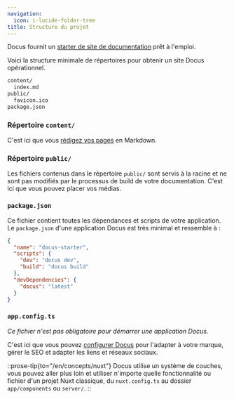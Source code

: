 ```yaml
---
navigation:
  icon: i-lucide-folder-tree
title: Structure du projet
---
```


Docus fournit un [starter de site de documentation](https://github.com/nuxtlabs/docus/tree/.starter) prêt à l'emploi.

Voici la structure minimale de répertoires pour obtenir un site Docus opérationnel.

```bash
content/
  index.md
public/
  favicon.ico
package.json
```

### Répertoire `content/`

C'est ici que vous [rédigez vos pages](/fr/concepts/edition) en Markdown.

### Répertoire `public/`

Les fichiers contenus dans le répertoire `public/` sont servis à la racine et ne sont pas modifiés par le processus de build de votre documentation. C'est ici que vous pouvez placer vos médias.

### `package.json`

Ce fichier contient toutes les dépendances et scripts de votre application. Le `package.json` d'une application Docus est très minimal et ressemble à :

```json [package.json]
{
  "name": "docus-starter",
  "scripts": {
    "dev": "docus dev",
    "build": "docus build"
  },
  "devDependencies": {
    "docus": "latest"
  }
}
```

### `app.config.ts`

*Ce fichier n'est pas obligatoire pour démarrer une application Docus.*

C'est ici que vous pouvez [configurer Docus](/fr/concepts/configuration) pour l'adapter à votre marque, gérer le SEO et adapter les liens et réseaux sociaux.

::prose-tip{to="/en/concepts/nuxt"}
Docus utilise un système de couches, vous pouvez aller plus loin et utiliser n'importe quelle fonctionnalité ou fichier d'un projet Nuxt classique, du `nuxt.config.ts` au dossier `app/components` ou `server/`.
::
